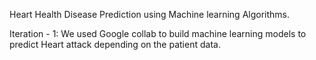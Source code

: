 Heart Health Disease Prediction using Machine learning Algorithms.

Iteration - 1: We used Google collab to build machine learning models to predict Heart attack depending on the patient data.

